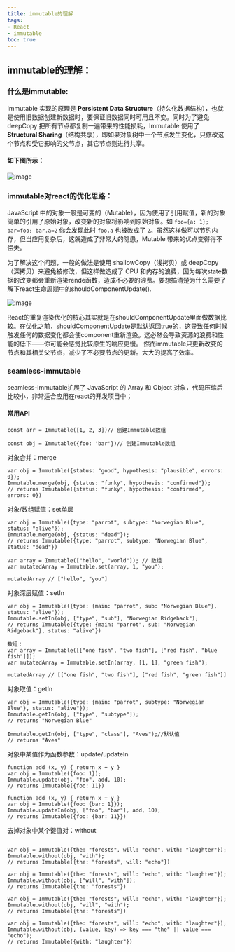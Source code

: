 ```yaml
---
title: immutable的理解
tags: 
- React
- immutable
toc: true
---
```

## immutable的理解：
### 什么是immutable:
 Immutable 实现的原理是 **Persistent Data Structure**（持久化数据结构），也就是使用旧数据创建新数据时，要保证旧数据同时可用且不变。同时为了避免 deepCopy 把所有节点都复制一遍带来的性能损耗，Immutable 使用了 **Structural Sharing**（结构共享），即如果对象树中一个节点发生变化，只修改这个节点和受它影响的父节点，其它节点则进行共享。
 <!--more-->

####  如下图所示：
 ![image](https://camo.githubusercontent.com/9e129aaf95d2a645a860dc26532796817e8085c0/687474703a2f2f696d672e616c6963646e2e636f6d2f7470732f69322f5442317a7a695f4b5858585858637458465858627262384f5658582d3631332d3537352e676966)
 
 ### immutable对react的优化思路：
 JavaScript 中的对象一般是可变的（Mutable），因为使用了引用赋值，新的对象简单的引用了原始对象，改变新的对象将影响到原始对象。如 `foo={a: 1}; bar=foo; bar.a=2` 你会发现此时 `foo.a` 也被改成了 `2`。虽然这样做可以节约内存，但当应用复杂后，这就造成了非常大的隐患，Mutable 带来的优点变得得不偿失。
 
 为了解决这个问题，一般的做法是使用 shallowCopy（浅拷贝）或 deepCopy（深拷贝）来避免被修改，但这样做造成了 CPU 和内存的浪费，因为每次state数据的改变都会重新渲染rende函数，造成不必要的浪费。要想搞清楚为什么需要了解下react生命周期中的shouldComponentUpdate().
 
  
 ![image](https://github.com/USTC-Han/USTC-Han.github.io/blob/master/pic/%E7%94%9F%E5%91%BD%E5%91%A8%E6%9C%9F.jpg)
 
 React的重复渲染优化的核心其实就是在shouldComponentUpdate里面做数据比较。在优化之前，shouldComponentUpdate是默认返回true的，这导致任何时候触发任何的数据变化都会使component重新渲染。这必然会导致资源的浪费和性能的低下——你可能会感觉比较原生的响应更慢。
 然而immutable只更新改变的节点和其相关父节点，减少了不必要节点的更新。大大的提高了效率。
###  seamless-immutable
seamless-immutable扩展了 JavaScript 的 Array 和 Object 对象，代码压缩后比较小，非常适合应用在react的开发项目中；
#### 常用API

```
const arr = Immutable([1, 2, 3])// 创建Immutable数组

const obj = Immutable({foo: 'bar'})// 创建Immutable数组

```
对象合并：merge

```
var obj = Immutable({status: "good", hypothesis: "plausible", errors: 0});
Immutable.merge(obj, {status: "funky", hypothesis: "confirmed"});
// returns Immutable({status: "funky", hypothesis: "confirmed", errors: 0})
```
对象/数组赋值：set单层

```
var obj = Immutable({type: "parrot", subtype: "Norwegian Blue", status: "alive"});
Immutable.merge(obj, {status: "dead"});
// returns Immutable({type: "parrot", subtype: "Norwegian Blue", status: "dead"})

var array = Immutable(["hello", "world"]); // 数组
var mutatedArray = Immutable.set(array, 1, "you");

mutatedArray // ["hello", "you"]
```
对象深层赋值：setIn

```
var obj = Immutable({type: {main: "parrot", sub: "Norwegian Blue"}, status: "alive"});
Immutable.setIn(obj, ["type", "sub"], "Norwegian Ridgeback");
// returns Immutable({type: {main: "parrot", sub: "Norwegian Ridgeback"}, status: "alive"})

数组：
var array = Immutable([["one fish", "two fish"], ["red fish", "blue fish"]]);
var mutatedArray = Immutable.setIn(array, [1, 1], "green fish");

mutatedArray // [["one fish", "two fish"], ["red fish", "green fish"]]
```
对象取值：getIn
```
var obj = Immutable({type: {main: "parrot", subtype: "Norwegian Blue"}, status: "alive"});
Immutable.getIn(obj, ["type", "subtype"]);
// returns "Norwegian Blue"

Immutable.getIn(obj, ["type", "class"], "Aves");//默认值
// returns "Aves"
```
对象中某值作为函数参数：update/updateIn
```
function add (x, y) { return x + y }
var obj = Immutable({foo: 1});
Immutable.update(obj, "foo", add, 10);
// returns Immutable({foo: 11})

function add (x, y) { return x + y }
var obj = Immutable({foo: {bar: 1}});
Immutable.updateIn(obj, ["foo", "bar"], add, 10);
// returns Immutable({foo: {bar: 11}})
```
去掉对象中某个键值对：without
```

var obj = Immutable({the: "forests", will: "echo", with: "laughter"});
Immutable.without(obj, "with");
// returns Immutable({the: "forests", will: "echo"})

var obj = Immutable({the: "forests", will: "echo", with: "laughter"});
Immutable.without(obj, ["will", "with"]);
// returns Immutable({the: "forests"})

var obj = Immutable({the: "forests", will: "echo", with: "laughter"});
Immutable.without(obj, "will", "with");
// returns Immutable({the: "forests"})

var obj = Immutable({the: "forests", will: "echo", with: "laughter"});
Immutable.without(obj, (value, key) => key === "the" || value === "echo");
// returns Immutable({with: "laughter"})
```







